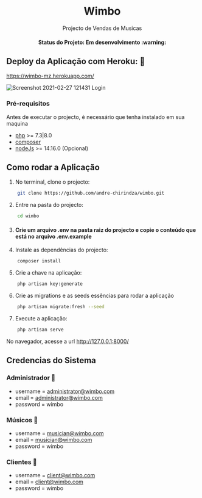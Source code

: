 <h1 align="center"> Wimbo </h1>
<p align="center">Projecto de Vendas de Musicas</p>

<h4 align="center"> 
	Status do Projeto: Em desenvolvimento :warning:
</h4>

## Deploy da Aplicação com Heroku: :dash:

https://wimbo-mz.herokuapp.com/

![Screenshot 2021-02-27 121431 Login](https://user-images.githubusercontent.com/67284022/109384442-71699e80-78f5-11eb-80c8-7e6f0a6a808e.png)

### Pré-requisitos

Antes de executar o projecto, é necessário que tenha instalado em sua maquina

-   [php](https://www.php.net/) >= 7.3|8.0
-   [composer](https://getcomposer.org/)
-   [nodeJs](https://nodejs.org/en/) >= 14.16.0 (Opcional)

## Como rodar a Aplicação

1.  No terminal, clone o projecto:

```bash
    git clone https://github.com/andre-chirindza/wimbo.git
```

2.  Entre na pasta do projecto:

```bash
    cd wimbo
```

3.  #### Crie um arquivo .env na pasta raiz do projecto e copie o conteúdo que está no arquivo .env.example

4.  Instale as dependências do projecto:

```bash
    composer install
```

5.  Crie a chave na aplicação:

```bash
    php artisan key:generate
```

6.  Crie as migrations e as seeds essências para rodar a aplicação

```bash
    php artisan migrate:fresh --seed
```

7.  Execute a aplicação:

```bash
    php artisan serve
```

No navegador, acesse a url http://127.0.0.1:8000/

## Credencias do Sistema

### Administrador :see_no_evil:

-   username = administrator@wimbo.com
-   email = administrator@wimbo.com
-   password = wimbo

### Músicos :see_no_evil:

-   username = musician@wimbo.com
-   email = musician@wimbo.com
-   password = wimbo

### Clientes :see_no_evil:

-   username = client@wimbo.com
-   email = client@wimbo.com
-   password = wimbo
